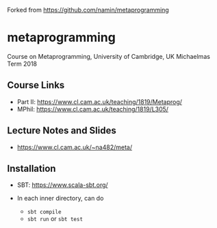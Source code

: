  Forked from https://github.com/namin/metaprogramming

# metaprogramming

Course on Metaprogramming, University of Cambridge, UK
Michaelmas Term 2018

## Course Links

- Part II: https://www.cl.cam.ac.uk/teaching/1819/Metaprog/
- MPhil: https://www.cl.cam.ac.uk/teaching/1819/L305/

## Lecture Notes and Slides

- https://www.cl.cam.ac.uk/~na482/meta/

## Installation

- SBT: https://www.scala-sbt.org/

- In each inner directory, can do
  * `sbt compile`
  * `sbt run` or `sbt test`
